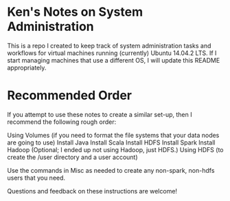 # Ken's Notes on System Administration

This is a repo I created to keep track of system administration tasks and workflows for virtual machines running (currently) Ubuntu 14.04.2 LTS. If I start managing machines that use a different OS, I will update this README appropriately.

# Recommended Order

If you attempt to use these notes to create a similar set-up, then I recommend the following rough order:

Using Volumes (if you need to format the file systems that your data nodes are going to use)
Install Java
Install Scala
Install HDFS
Install Spark
Install Hadoop (Optional; I ended up not using Hadoop, just HDFS.)
Using HDFS (to create the /user directory and a user account)

Use the commands in Misc as needed to create any non-spark, non-hdfs users that you need.

Questions and feedback on these instructions are welcome!
